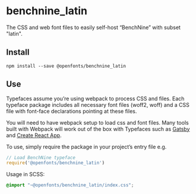 
# benchnine_latin

The CSS and web font files to easily self-host “BenchNine” with subset "latin".

## Install

`npm install --save @openfonts/benchnine_latin`

## Use

Typefaces assume you’re using webpack to process CSS and files. Each typeface
package includes all necessary font files (woff2, woff) and a CSS file with
font-face declarations pointing at these files.

You will need to have webpack setup to load css and font files. Many tools built
with Webpack will work out of the box with Typefaces such as [Gatsby](https://github.com/gatsbyjs/gatsby)
and [Create React App](https://github.com/facebookincubator/create-react-app).

To use, simply require the package in your project’s entry file e.g.

```javascript
// Load BenchNine typeface
require('@openfonts/benchnine_latin')
```

Usage in SCSS:
```scss
@import "~@openfonts/benchnine_latin/index.css";
```
